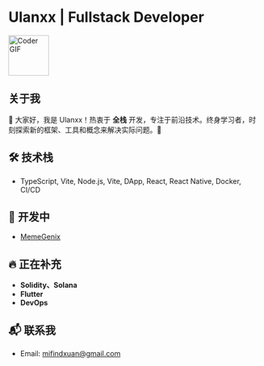 # Ulanxx | Fullstack Developer

<img src="https://media.giphy.com/media/1NYkJ0wTvncdXV5dN5/giphy.gif" alt="Coder GIF" width="80" height="80">

## 关于我

👋 大家好，我是 Ulanxx！热衷于 **全栈** 开发，专注于前沿技术。终身学习者，时刻探索新的框架、工具和概念来解决实际问题。🚀

## 🛠️ 技术栈

- TypeScript, Vite, Node.js, Vite, DApp, React, React Native, Docker, CI/CD

## 🚀 开发中

- [MemeGenix](https://meme-genix.netlify.app)

## 🔥 正在补充

- **Solidity、Solana**
- **Flutter**
- **DevOps**

## 📬 联系我

- Email: [mifindxuan@gmail.com](mailto:mifindxuan@gmail.com)
